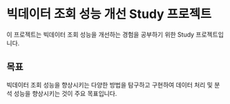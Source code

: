 # 빅데이터 조회 성능 개선 Study 프로젝트

이 프로젝트는 빅데이터 조회 성능을 개선하는 경험을 공부하기 위한 Study 프로젝트입니다.

## 목표

빅데이터 조회 성능을 향상시키는 다양한 방법을 탐구하고 구현하여 데이터 처리 및 분석 성능을 향상시키는 것이 주요 목표입니다.
